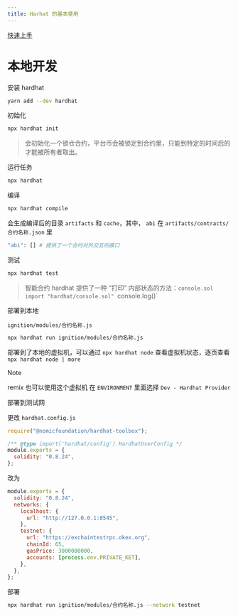 ```yaml
---
title: Harhat 的基本使用
---
```

[快速上手](https://hardhat.org/hardhat-runner/docs/getting-started#quick-start)

# 本地开发

安装 hardhat

```bash
yarn add --dev hardhat
```

初始化

```bash
npx hardhat init
```

> 会初始化一个锁仓合约，平台币会被锁定到合约里，只能到特定的时间后的才能被所有者取出。

运行任务

```bash
npx hardhat
```

编译

```bash
npx hardhat compile
```
会生成编译后的目录 `artifacts` 和 `cache`，其中， `abi` 在 `artifacts/contracts/合约名称.json` 里
```bash
"abi": [] # 提供了一个合约对外交互的接口
```

测试

```bash
npx hardhat test
```

> 智能合约
> hardhat 提供了一种 “打印” 内部状态的方法：`console.sol`
> `import "hardhat/console.sol"
> `console.log()`

部署到本地

`ignition/modules/合约名称.js`

```bash
npx hardhat run ignition/modules/合约名称.js
```

部署到了本地的虚拟机，可以通过 `npx hardhat node` 查看虚拟机状态，逐页查看 `npx hardhat node | more`

>[!NOTE]
> remix 也可以使用这个虚拟机
> 在 `ENVIRONMENT` 里面选择 `Dev - Hardhat Provider`

部署到测试网

更改 `hardhat.config.js`
```js title="hardhat.config.js"
require("@nomicfoundation/hardhat-toolbox");

/** @type import('hardhat/config').HardhatUserConfig */
module.exports = {
  solidity: "0.8.24",
};
```

改为

```js
module.exports = {
  solidity: "0.8.24",
  networks: {
    localhost: {
      url: "http://127.0.0.1:8545",
    },
    testnet: {
      url: "https://exchaintestrpc.okex.org",
      chainId: 65,
      gasPrice: 3000000000,
      accounts: [process.env.PRIVATE_KET],
    },
  },
};
```

部署 

```bash
npx hardhat run ignition/modules/合约名称.js --network testnet
```

